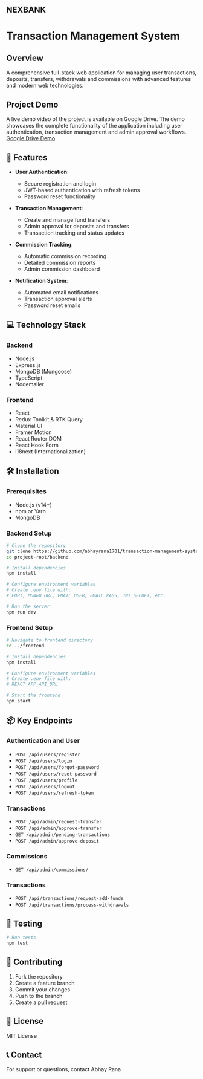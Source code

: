 

## NEXBANK 
# Transaction Management System

## Overview

A comprehensive full-stack web application for managing user transactions, deposits, transfers, withdrawals and commissions with advanced features and modern web technologies.

## Project Demo

A live demo video of the project is available on Google Drive. The demo showcases the complete functionality of the application including user authentication, transaction management and admin approval workflows.
[Google Drive Demo](https://drive.google.com/file/d/1aT_H70HNjO4DraGoJ5AgBMZSOoaVYjQ0/view?usp=sharing)


## 🚀 Features

- **User Authentication**: 
  - Secure registration and login
  - JWT-based authentication with refresh tokens
  - Password reset functionality

- **Transaction Management**:
  - Create and manage fund transfers
  - Admin approval for deposits and transfers
  - Transaction tracking and status updates

- **Commission Tracking**:
  - Automatic commission recording
  - Detailed commission reports
  - Admin commission dashboard

- **Notification System**:
  - Automated email notifications
  - Transaction approval alerts
  - Password reset emails

## 💻 Technology Stack

### Backend
- Node.js
- Express.js
- MongoDB (Mongoose)
- TypeScript
- Nodemailer

### Frontend
- React
- Redux Toolkit & RTK Query
- Material UI
- Framer Motion
- React Router DOM
- React Hook Form
- i18next (Internationalization)

## 🛠 Installation

### Prerequisites
- Node.js (v14+)
- npm or Yarn
- MongoDB

### Backend Setup
```bash
# Clone the repository
git clone https://github.com/abhayrana1701/transaction-management-system.git
cd project-root/backend

# Install dependencies
npm install

# Configure environment variables
# Create .env file with:
# PORT, MONGO_URI, EMAIL_USER, EMAIL_PASS, JWT_SECRET, etc.

# Run the server
npm run dev
```

### Frontend Setup
```bash
# Navigate to frontend directory
cd ../frontend

# Install dependencies
npm install

# Configure environment variables
# Create .env file with:
# REACT_APP_API_URL

# Start the frontend
npm start
```

## 📦 Key Endpoints

### Authentication and User
- `POST /api/users/register`
- `POST /api/users/login`
- `POST /api/users/forgot-password`
- `POST /api/users/reset-password`
- `POST /api/users/profile`
- `POST /api/users/logout`
- `POST /api/users/refresh-token`

### Transactions
- `POST /api/admin/request-transfer`
- `POST /api/admin/approve-transfer`
- `GET /api/admin/pending-transactions`
- `POST /api/admin/approve-deposit`

### Commissions
- `GET /api/admin/commissions/`

### Transactions
- `POST /api/transactions/request-add-funds`
- `POST /api/transactions/process-withdrawals`

## 🧪 Testing
```bash
# Run tests
npm test
```

## 🤝 Contributing
1. Fork the repository
2. Create a feature branch
3. Commit your changes
4. Push to the branch
5. Create a pull request

## 📄 License
MIT License

## 📞 Contact
For support or questions, contact Abhay Rana

